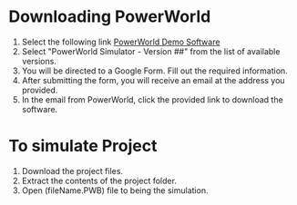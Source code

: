 # Downloading PowerWorld 
1) Select the following link [PowerWorld Demo Software](https://www.powerworld.com/download-purchase/demo-software)
2) Select "PowerWorld Simulator - Version ##" from the list of available versions.
3) You will be directed to a Google Form. Fill out the required information.
4) After submitting the form, you will receive an email at the address you provided.
5) In the email from PowerWorld, click the provided link to download the software.

# To simulate Project 
1) Download the project files.
2) Extract the contents of the project folder.
3) Open (fileName.PWB) file to being the simulation.
   
